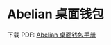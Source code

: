 
# Abelian 桌面钱包

下载 PDF: [Abelian 桌面钱包手册](https://download.pqabelian.io/release/docs/Abelian%20Desktop%20Wallet%20Manual.pdf)
